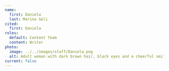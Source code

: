 ```yaml
---
name:
  first: Daniela
  last: Marina Geli
cited:
  first: Daniela
roles:
  default: Content Team
  content: Writer
photo:
  image: ../../images/staff/Daniela.png
  alt: Adult woman with dark brown hair, black eyes and a cheerful smile.
current: false
---
```

